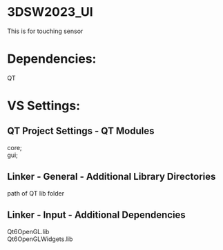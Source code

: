 # 3DSW2023_UI
This is for touching sensor

# Dependencies:
QT

# VS Settings:
## QT Project Settings - QT Modules
core; <br />
gui; <br />

## Linker - General - Additional Library Directories
path of QT lib folder

## Linker - Input - Additional Dependencies
Qt6OpenGL.lib <br />
Qt6OpenGLWidgets.lib

